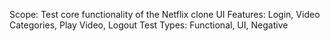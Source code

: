 Scope: Test core functionality of the Netflix clone UI
Features: Login, Video Categories, Play Video, Logout
Test Types: Functional, UI, Negative
